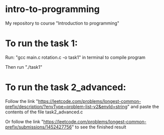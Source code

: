 # intro-to-programming
My repository to course "Introduction to programming"

# To run the task 1:

Run: "gcc main.c rotation.c -o task1" in terminal to compile program

Then run "./task1"


# To run the task 2_advanced:

Follow the link "https://leetcode.com/problems/longest-common-prefix/description/?envType=problem-list-v2&envId=string" and paste the contents of the file task2_advanced.c

Or follow the link "https://leetcode.com/problems/longest-common-prefix/submissions/1452427756" to see the finished result